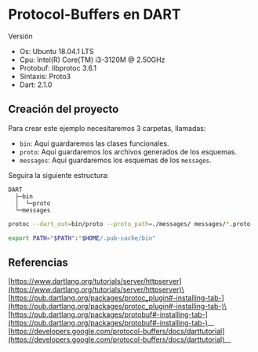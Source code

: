 # Protocol-Buffers en DART

Versión

* Os: Ubuntu 18.04.1 LTS
* Cpu: Intel(R) Core(TM) i3-3120M @ 2.50GHz
* Protobuf: libprotoc 3.6.1
* Sintaxis: Proto3
* Dart: 2.1.0

## Creación del proyecto

Para crear este ejemplo necesitaremos 3 carpetas, llamadas:  

* `bin`: Aqui guardaremos las clases funcionales.
* `proto`: Aquí guardaremos los archivos generados de los esquemas.
* `messages`: Aquí guardaremos los esquemas de los `messages`.

Seguira la siguiente estructura:

```dir
DART
  ├─bin
  │  └─proto
  └─messages
```

```bash
protoc --dart_out=bin/proto --proto_path=./messages/ messages/*.proto
```

```bash
export PATH="$PATH":"$HOME/.pub-cache/bin"
```

## Referencias

[https://www.dartlang.org/tutorials/server/httpserver](https://www.dartlang.org/tutorials/server/httpserver)\
[https://pub.dartlang.org/packages/protoc_plugin#-installing-tab-](https://pub.dartlang.org/packages/protoc_plugin#-installing-tab-)\
[https://pub.dartlang.org/packages/protobuf#-installing-tab-](https://pub.dartlang.org/packages/protobuf#-installing-tab-)__
[https://developers.google.com/protocol-buffers/docs/darttutorial](https://developers.google.com/protocol-buffers/docs/darttutorial)__

